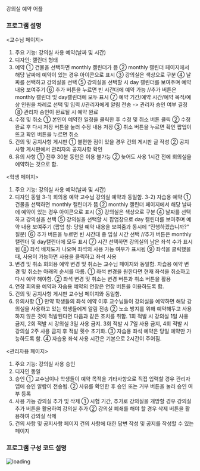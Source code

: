 강의실 예약 어플


<h3>프로그램 설명</h3>

<교수님 페이지>
1) 주요 기능: 강의실 사용 예약(날짜 및 시간)
2) 디자인: 캘린더 형태
3) 예약
	① 건물을 선택하면 monthly 캘린더가 뜸
	② monthly 캘린더 페이지에서 해당 날짜에 예약이 있는 경우 아이콘으로 표시
	③ 강의실은 색상으로 구분
	④ 날짜를 선택하고 강의실을 선택
	⑤ 강의실을 선택할 시 day 캘린더를 보여주며 예약 내용 보여주기
⑥ 추가 버튼을 누르면 빈 시간대에 예약 가능
//추가 버튼은 monthly 캘린더 및 day캘린더에 모두 표시
	⑦ 예약 기간/예약 시간/예약 목적/예상 인원을 차례로 선택 및 입력
		//관리자에게 알림 전송 -> 관리자 승인 여부 결정
	⑧ 관리자 승인이 완료될 시 예약 완료
4) 수정 및 취소
	① 본인이 예약한 일정을 클릭한 후 수정 및 취소 버튼 클릭
	② 수정 완료 후 다시 저장 버튼을 눌러 수정 내용 저장
	③ 취소 버튼을 누르면 확인 팝업이 뜨고 확인 버튼을 누르면 취소
5) 건의 및 공지사항 게시판
	① 불편한 점이 있을 경우 건의 게시판 글 작성
	② 공지사항 게시판에서 관리자의 공지사항 확인
6) 유의 사항
	① 전후 30분 동안은 이용 불가능
	② 늦어도 사용 1시간 전에 회의실을 예약하는 것으로 함.

<학생 페이지>
1) 주요 기능: 강의실 사용 예약(날짜 및 시간)
2) 디자인 동일
3-1) 회의용 예약
	교수님 강의실 예약과 동일함.
3-2) 자습용 예약
	① 건물을 선택하면 monthly 캘린더가 뜸
	② monthly 캘린더 페이지에서 해당 날짜에 예약이 있는 경우 아이콘으로 표시
	③ 강의실은 색상으로 구분
	④ 날짜를 선택하고 강의실을 선택
	⑤ 강의실을 선택할 시 팝업창으로 day 캘린더를 보여주며 예약 내용 보여주기
	    (팝업 창: 당일 예약 내용을 보여줌과 동시에 “진행하겠습니까?” 질문)
⑥ 추가 버튼을 누르면 빈 시간대 중 입실 시간 선택
//추가 버튼은 monthly 캘린더 및 day캘린더에 모두 표시
	⑦ 시간 선택하면 강의실의 남은 좌석 수가 표시됨
	⑧ 좌석 배치도가 나오며 좌석의 사용 가능 여부가 표시됨
	⑨ 좌석을 클릭했을 때, 사용이 가능하면 사용을 클릭하고 좌석 사용
4) 변경 및 취소
	회의용 예약 변경 및 취소는 교수님 페이지와 동일함.
	자습용 예약 변경 및 취소는 아래의 순서를 따름.
	① 좌석 변경을 원한다면 현재 좌석을 취소하고 다시 예약 해야함.
 	② 좌석 변경 및 취소는 변경 버튼과 취소 버튼을 활용
5) 연장
	회의용 예약과 자습용 예약의 연장은 연장 버튼을 이용하도록 함. 
6) 건의 및 공지사항 게시판
	교수님 페이지와 동일함.
7) 유의사항
	① 만약 학생들의 좌석 예약 이후 교수님들이 강의실을 예약하면 해당 강의실을 사용하고 
있는 학생들에게 알림 전송
② 노쇼 방지를 위해 예약해두고 사용하지 않은 것이 적발된다면 다음과 같은 조치를 취함.
    1회 적발 시 강의실 1일 사용 금지, 2회 적발 시 강의실 3일 사용 금지.
    3회 적발 시 7일 사용 금지, 4회 적발 시 강의실 2주 사용 금지 후 적발 횟수 초기화.
③ 자습용 좌석 예약은 당일 예약만 가능하도록 함.
	④ 자습용 좌석 사용 시간은 기본으로 2시간이 주어짐.

<관리자용 페이지>
1) 주요 기능: 강의실 사용 승인
2) 디자인 동일
3) 승인
	① 교수님이나 학생들이 예약 목적을 기타사항으로 직접 입력할 경우 관리자 앱에 
승인 알람이 전송됨.
② 사유를 확인한 후 승인 또는 거부 버튼을 눌러 승인 여부 등록
 4) 사용 가능 강의실 추가 및 삭제
	① 시험 기간, 추가로 강의실을 개방할 경우 강의실 추가 버튼을 활용하여 강의실 추가
	② 강의실 폐쇄를 해야 할 경우 삭제 버튼을 활용하여 강의실 삭제
5) 건의 사항 및 공지사항 페이지
	건의 사항에 대한 답변 작성 및 공지를 작성할 수 있는 페이지
	
<h3>프로그램 구성 코드 설명</h3>

![loading](https://user-images.githubusercontent.com/71762328/126544390-6c9de7cf-e6c0-4d71-a168-2a32840fc6a6.jpg)


